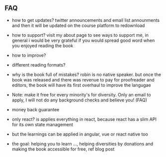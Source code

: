 ## FAQ

- how to get updates? twitter announcements and email list announments and then it will be updated on the course platform to redownload

- how to support? visit my about page to see ways to support me, in general i would be very grateful if you would spread good word when you enjoyed reading the book

- how to improve?

- different reading formats?

- why is the book full of mistakes? robin is no native speaker. but once the book was released and there was revenue to pay for proofreader and editors, the book will have its first overhaul to improve the langugae

- Note: make it free for every minority's for diversity. Only an email to apply, I will not do any background checks and believe you! (FAQ)

- money back guarantee

- only react? is applies everything in react, because react has a slim API for its own state management
- but the learnings can be applied in angular, vue or react native too

- the goal: helping you to learn ..., helping diversities by donations and making the book accessible for free, ref blog post